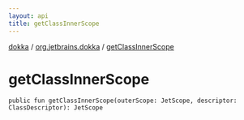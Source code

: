 ```yaml
---
layout: api
title: getClassInnerScope
---
```

[dokka](../index.html) / [org.jetbrains.dokka](index.html) / [getClassInnerScope](getClassInnerScope.html)


# getClassInnerScope


```
public fun getClassInnerScope(outerScope: JetScope, descriptor: ClassDescriptor): JetScope
```
